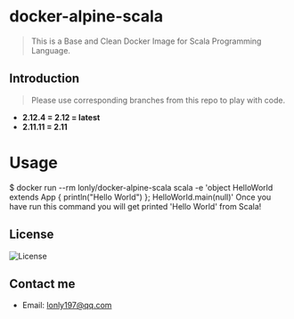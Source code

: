 # docker-alpine-scala

> This is a Base and Clean Docker Image for Scala Programming Language.

## Introduction

> Please use corresponding branches from this repo to play with code.

- __2.12.4 = 2.12 = latest__
- __2.11.11 = 2.11__

# Usage

$ docker run --rm lonly/docker-alpine-scala scala -e 'object HelloWorld extends App { println("Hello World") }; HelloWorld.main(null)'
Once you have run this command you will get printed 'Hello World' from Scala!

## License

![License](https://img.shields.io/github/license/lonly197/docker-alpine-scala.svg)

## Contact me

- Email: <lonly197@qq.com>
